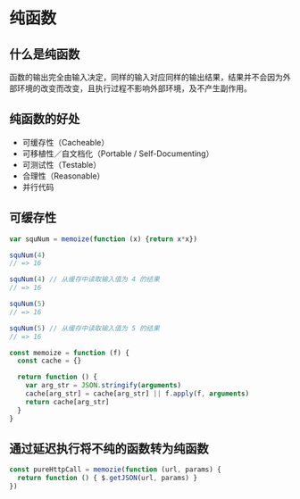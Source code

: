 # 纯函数

## 什么是纯函数
函数的输出完全由输入决定，同样的输入对应同样的输出结果，结果并不会因为外部环境的改变而改变，且执行过程不影响外部环境，及不产生副作用。

## 纯函数的好处

- 可缓存性（Cacheable）
- 可移植性／自文档化（Portable / Self-Documenting）
- 可测试性（Testable）
- 合理性（Reasonable）
- 并行代码


## 可缓存性
``` js
var squNum = memoize(function (x) {return x*x})

squNum(4)
// => 16

squNum(4) // 从缓存中读取输入值为 4 的结果
// => 16

squNum(5)
// => 16

squNum(5) // 从缓存中读取输入值为 5 的结果
// => 16
```

``` js
const memoize = function (f) {
  const cache = {}

  return function () {
    var arg_str = JSON.stringify(arguments)
    cache[arg_str] = cache[arg_str] || f.apply(f, arguments)
    return cache[arg_str]
  }
}
```


## 通过延迟执行将不纯的函数转为纯函数

``` js
const pureHttpCall = memozie(function (url, params) {
  return function () { $.getJSON(url, params) }
})
```
